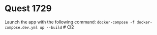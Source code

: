# Quest 1729

Launch the app with the following command: `docker-compose -f docker-compose.dev.yml up --build`
#   C I 2  
 